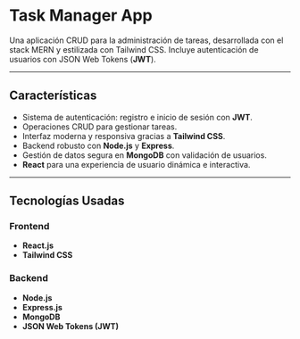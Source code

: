 # **Task Manager App**  
Una aplicación CRUD para la administración de tareas, desarrollada con el stack MERN y estilizada con Tailwind CSS. Incluye autenticación de usuarios con JSON Web Tokens (**JWT**).  

---

## **Características**
- Sistema de autenticación: registro e inicio de sesión con **JWT**.
- Operaciones CRUD para gestionar tareas.
- Interfaz moderna y responsiva gracias a **Tailwind CSS**.
- Backend robusto con **Node.js** y **Express**.
- Gestión de datos segura en **MongoDB** con validación de usuarios.
- **React** para una experiencia de usuario dinámica e interactiva.

---

## **Tecnologías Usadas**

### **Frontend**
- **React.js**
- **Tailwind CSS**

### **Backend**
- **Node.js**
- **Express.js**
- **MongoDB**
- **JSON Web Tokens (JWT)**
